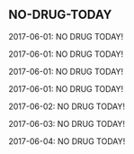 ## NO-DRUG-TODAY
2017-06-01: NO DRUG TODAY!

2017-06-01: NO DRUG TODAY!

2017-06-01: NO DRUG TODAY!

2017-06-01: NO DRUG TODAY!

2017-06-02: NO DRUG TODAY!

2017-06-03: NO DRUG TODAY!

2017-06-04: NO DRUG TODAY!

